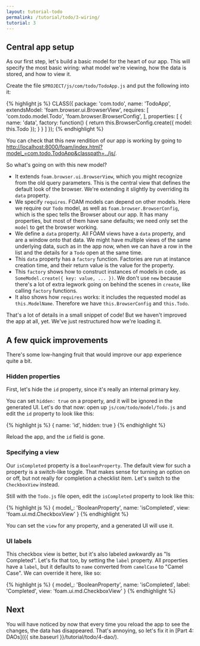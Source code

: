 ```yaml
---
layout: tutorial-todo
permalink: /tutorial/todo/3-wiring/
tutorial: 3
---
```


## Central app setup

As our first step, let's build a basic model for the heart of our app. This will
specify the most basic wiring: what model we're viewing, how the data is stored,
and how to view it.

Create the file `$PROJECT/js/com/todo/TodoApp.js` and put the following into it:

{% highlight js %}
CLASS({
  package: 'com.todo',
  name: 'TodoApp',
  extendsModel: 'foam.browser.ui.BrowserView',
  requires: [
    'com.todo.model.Todo',
    'foam.browser.BrowserConfig',
  ],
  properties: [
    {
      name: 'data',
      factory: function() {
        return this.BrowserConfig.create({ model: this.Todo });
      }
    }
  ]
});
{% endhighlight %}

You can check that this new rendition of our app is working by going to [http://localhost:8000/foam/index.html?model\_=com.todo.TodoApp&classpath=../js/](http://localhost:8000/foam/index.html?model_=com.todo.TodoApp&classpath=../js/).

So what's going on with this new model?

- It extends `foam.browser.ui.BrowserView`, which you might recognize from the
  old query parameters. This is the central view that defines the default look
  of the browser. We're extending it slightly by overriding its `data` property.
- We specify `requires`. FOAM models can depend on other models. Here we require
  our `Todo` model, as well as `foam.browser.BrowserConfig`, which is the spec
  tells the Browser about our app. It has many properties, but most of them have
  sane defaults; we need only set the `model` to get the browser working.
- We define a `data` property. All FOAM views have a `data` property, and are a
  window onto that data. We might have multiple views of the same underlying
  data, such as in the app now, when we can have a row in the list and the details
  for a `Todo` open at the same time.
- This `data` property has a `factory` function. Factories are run at instance
  creation time, and their return value is the value for the property.
- This `factory` shows how to construct instances of models in code, as
  `SomeModel.create({ key: value, ... })`. We don't use `new` because there's a
  lot of extra legwork going on behind the scenes in `create`, like calling
  `factory` functions.
- It also shows how `requires` works: it includes the requested model as
  `this.ModelName`. Therefore we have `this.BrowserConfig` and `this.Todo`.

That's a lot of details in a small snippet of code! But we haven't improved the
app at all, yet. We've just restructured how we're loading it.

## A few quick improvements

There's some low-hanging fruit that would improve our app experience quite a
bit.

### Hidden properties

First, let's hide the `id` property, since it's really an internal primary key.

You can set `hidden: true` on a property, and it will be ignored in the
generated UI. Let's do that now: open up `js/com/todo/model/Todo.js` and edit
the `id` property to look like this:

{% highlight js %}
{
  name: 'id',
  hidden: true
}
{% endhighlight %}

Reload the app, and the `id` field is gone.

### Specifying a view

Our `isCompleted` property is a `BooleanProperty`. The default view for such a
property is a switch-like toggle. That makes sense for turning an option on or
off, but not really for completion a checklist item. Let's switch to the
`CheckboxView` instead.

Still with the `Todo.js` file open, edit the `isCompleted` property to look like
this:

{% highlight js %}
{
  model_: 'BooleanProperty',
  name: 'isCompleted',
  view: 'foam.ui.md.CheckboxView'
}
{% endhighlight %}

You can set the `view` for any property, and a generated UI will use it.


### UI labels

This checkbox view is better, but it's also labeled awkwardly as "Is Completed".
Let's fix that too, by setting the `label` property. All properties have a
`label`, but it defaults to `name` converted from `camelCase` to "Camel Case".
We can override it here, like so:

{% highlight js %}
{
  model_: 'BooleanProperty',
  name: 'isCompleted',
  label: 'Completed',
  view: 'foam.ui.md.CheckboxView'
}
{% endhighlight %}


## Next

You will have noticed by now that every time you reload the app to see the
changes, the data has disappeared. That's annoying, so let's fix it in [Part 4:
DAOs]({{ site.baseurl }}/tutorial/todo/4-dao/).


